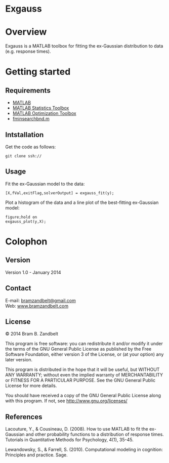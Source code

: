 # Exgauss


# Overview

Exgauss is a MATLAB toolbox for fitting the ex-Gaussian distribution to data (e.g. response times).

# Getting started


## Requirements

* [MATLAB](http://www.mathworks.com)
* [MATLAB Statistics Toolbox](http://www.mathworks.com/products/statistics/)
* [MATLAB Optimization Toolbox](http://www.mathworks.com/products/optimization/)
* [fminsearchbnd.m](http://www.mathworks.com/matlabcentral/fileexchange/8277-fminsearchbnd-fminsearchcon)


## Intstallation

Get the code as follows:

```
git clone ssh://
```

## Usage



Fit the ex-Gaussian model to the data:

```
[X,fVal,exitFlag,solverOutput] = exgauss_fit(y);
```

Plot a histogram of the data and a line plot of the best-fitting ex-Gaussian model:


```
figure;hold on
exgauss_plot(y,X);
```

# Colophon


## Version

Version 1.0 - January 2014

## Contact

E-mail: bramzandbelt@gmail.com  
Web: www.bramzandbelt.com  

## License

&copy; 2014  Bram B. Zandbelt

This program is free software: you can redistribute it and/or modify
it under the terms of the GNU General Public License as published by
the Free Software Foundation, either version 3 of the License, or
(at your option) any later version.

This program is distributed in the hope that it will be useful,
but WITHOUT ANY WARRANTY; without even the implied warranty of
MERCHANTABILITY or FITNESS FOR A PARTICULAR PURPOSE.  See the
GNU General Public License for more details.

You should have received a copy of the GNU General Public License
along with this program.  If not, see <http://www.gnu.org/licenses/>

## References

Lacouture, Y., & Cousineau, D. (2008). How to use MATLAB to fit the ex-Gaussian and other probability functions to a distribution of response times. Tutorials in Quantitative Methods for Psychology, 4(1), 35-45.  

Lewandowsky, S., & Farrell, S. (2010). Computational modeling in cognition: Principles and practice. Sage.